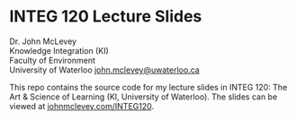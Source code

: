 # INTEG 120 Lecture Slides

Dr. John McLevey   
Knowledge Integration (KI)    
Faculty of Environment   
University of Waterloo 
<john.mclevey@uwaterloo.ca>

This repo contains the source code for my lecture slides in INTEG 120: The Art & Science of Learning (KI, University of Waterloo). The slides can be viewed at [johnmclevey.com/INTEG120](http://www.johnmclevey.com/INTEG120/).
